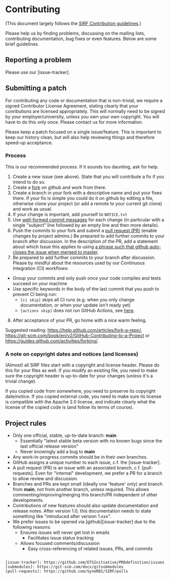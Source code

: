 Contributing
============

(This document largely follows the [SIRF Contribution guidelines](https://github.com/SyneRBI/SIRF/blob/master/CONTRIBUTING.md).)

Please help us by finding problems, discussing on the mailing lists, contributing documentation,
bug fixes or even features. Below are some brief guidelines.

## Reporting a problem

Please use our [issue-tracker].

## Submitting a patch

For contributing any code or documentation that is non-trivial, we require a
signed Contributor License Agreement, stating clearly that your
conributions are licensed appropriately. This will normally need to be signed by your
employer/university, unless you own your own copyright.
You will have to do this only once. Please contact us for more information.

Please keep a patch focused on a single issue/feature. This is important to keep our history clean,
but will also help reviewing things and therefore speed-up acceptance.

### Process

This is our recommended process. If it sounds too daunting, ask for help.

1. Create a new issue (see above). State that you will contribute a fix if you intend to do so.
2. Create a [fork](https://help.github.com/articles/fork-a-repo) on github and work from there.
3. Create a branch in your fork with a descriptive name and put your fixes there. If your fix is
simple you could do it on github by editing a file, otherwise clone your project (or add a remote
to your current git clone) and work as usual.
4. If your change is important, add yourself to `NOTICE.txt` <!-- it to [CHANGES.md](https://github.com/SyneRBI/SIRF/blob/master/CHANGES.md)
and even [UserGuide.md](https://github.com/SyneRBI/SIRF/blob/master/doc/UserGuide.md) or other documentation files.-->
5. Use [well-formed commit messages](http://tbaggery.com/2008/04/19/a-note-about-git-commit-messages.html)
for each change (in particular with a single "subject" line
followed by an empty line and then more details).
6. Push the commits to your fork and submit a [pull request (PR)](https://help.github.com/articles/creating-a-pull-request)
(enable changes by project admins.) Be prepared to add further commits to your branch after discussion.
In the description of the PR, add a statement about which Issue this applies to
using [a phrase such that github auto-closes the issue when merged to master](https://help.github.com/articles/closing-issues-using-keywords/).
7. Be prepared to add further commits to your branch after discussion.
Please by mindful about the resources used by our Continuous Integration (CI) workflows:
  - Group your commits and only push once your code compiles and tests succeed on your machine
  - Use specific keywords in the body of the last commit that you push to prevent CI being run:
     - `[ci skip]` skips all CI runs (e.g. when you only change documentation, or when your update isn't ready yet)
     - `[actions skip]` does not run GitHub Actions, see [here](https://github.blog/changelog/2021-02-08-github-actions-skip-pull-request-and-push-workflows-with-skip-ci/).
8. After acceptance of your PR, go home with a nice warm feeling.

Suggested reading: 
https://help.github.com/articles/fork-a-repo/, https://git-scm.com/book/en/v2/GitHub-Contributing-to-a-Project or https://guides.github.com/activities/forking/.

### A note on copyright dates and notices (and licenses)

(Almost) all SIRF files start with a copyright and license header. Please do this for your files as well.
If you modify an existing file, you need to make sure the copyright header is up-to-date for your changes
(unless it's a trivial change).

If you copied code from somewhere, you need to preserve its copyright date/notice. If you copied external code,
you need to make sure its license is compatible with the Apache 2.0 license, and indicate clearly what the license
of the copied code is (and follow its terms of course).

## Project rules

- Only one official, stable, up-to-date branch: **main**
    + Essentially "latest stable beta version with no known bugs
      since the last official release version"
    + Never knowingly add a bug to **main**
- Any work-in-progress commits should be in their own branches.
- GitHub assigns a unique number to each issue, c.f. the [issue-tracker].
- A pull request (PR) is an issue with an associated branch,
  c.f. [pull-requests]. Even for "internal" development, we prefer a PR for
  a branch to allow review and discussion.
- Branches and PRs are kept small (ideally one 'feature' only) and branch from **main**,
  not from another branch, unless required. This allows
  commenting/improving/merging this branch/PR
  independent of other developments.
- Contributions of new features should also update documentation and release notes. After version 1.0,
  this documentation needs to state something like "introduced after version 1.xxx".
- We prefer issues to be opened via [github][issue-tracker] due to the following reasons:
    + Ensures issues will never get lost in emails
        * Facilitates issue status tracking
    + Allows focused comments/discussion
        * Easy cross-referencing of related issues, PRs, and commits

```

[issue-tracker]: https://github.com/ETSInitiative/PRDdefinition/issues
[submodules]: https://git-scm.com/docs/gitsubmodules
[pull-requests]: https://github.com/SyneRBI/SIRF/pulls
